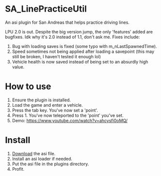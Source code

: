 # SA_LinePracticeUtil
An asi plugin for San Andreas that helps practice driving lines.

LPU 2.0 is out. Despite the big version jump, the only 'features' added are bugfixes. Idk why it's 2.0 instead of 1.1, don't ask me.
Fixes include:
1. Bug with loading saves is fixed (some typo with m_nLastSpawnedTime).
2. Speed sometimes not being applied after loading a savepoint (this may still be broken, I haven't tested it enough lol)
3. Vehicle health is now saved instead of being set to an absurdly high value.

# How to use
1. Ensure the plugin is installed.
2. Load the game and enter a vehicle.
3. Press the tab key. You've now set a 'point'.
4. Press 1. You've now teleported to the 'point' you've set.
5. Demo: https://www.youtube.com/watch?v=ahcysfi0oMQ/

# Install
1. [Download](https://github.com/yuyumta/SA_LinePracticeUtil/releases/download/2.0/LinePracticeUtil.asi) the asi file.
2. Install an asi loader if needed.
3. Put the asi file in the plugins directory.
4. Profit.
